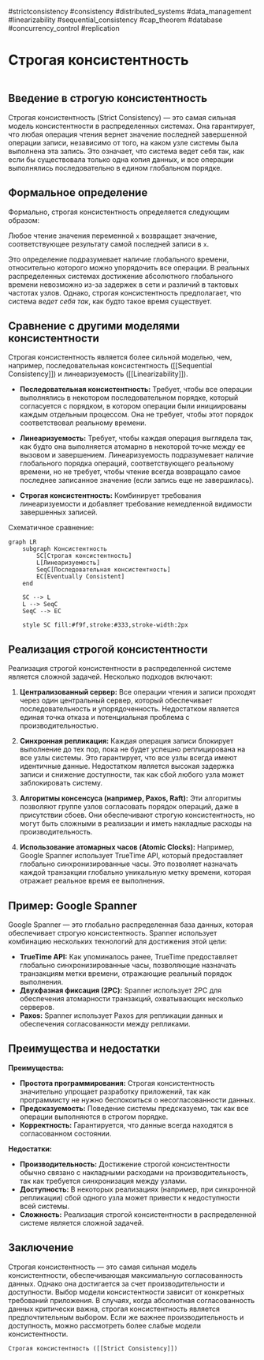 #strictconsistency #consistency #distributed_systems #data_management #linearizability #sequential_consistency #cap_theorem #database #concurrency_control #replication

# Строгая консистентность

```table-of-contents
```

## Введение в строгую консистентность

Строгая консистентность (Strict Consistency) — это самая сильная модель консистентности в распределенных системах. Она гарантирует, что любая операция чтения вернет значение последней завершенной операции записи, независимо от того, на каком узле системы была выполнена эта запись. Это означает, что система ведет себя так, как если бы существовала только одна копия данных, и все операции выполнялись последовательно в едином глобальном порядке.

## Формальное определение

Формально, строгая консистентность определяется следующим образом:

Любое чтение значения переменной  `x` возвращает значение, соответствующее результату самой последней записи в `x`.

Это определение подразумевает наличие глобального времени, относительно которого можно упорядочить все операции.  В реальных распределенных системах достижение абсолютного глобального времени невозможно из-за задержек в сети и различий в тактовых частотах узлов. Однако, строгая консистентность предполагает, что система *ведет себя так*, как будто такое время существует.

## Сравнение с другими моделями консистентности

Строгая консистентность является более сильной моделью, чем, например, последовательная консистентность ([[Sequential Consistency]]) и линеаризуемость ([[Linearizability]]).

*   **Последовательная консистентность:**  Требует, чтобы все операции выполнялись в некотором последовательном порядке, который согласуется с порядком, в котором операции были инициированы каждым отдельным процессом.  Она не требует, чтобы этот порядок соответствовал реальному времени.

*   **Линеаризуемость:**  Требует, чтобы каждая операция выглядела так, как будто она выполняется атомарно в некоторой точке между ее вызовом и завершением.  Линеаризуемость подразумевает наличие глобального порядка операций, соответствующего реальному времени, но не требует, чтобы чтение всегда возвращало самое последнее записанное значение (если запись еще не завершилась).

*   **Строгая консистентность:** Комбинирует требования линеаризуемости и добавляет требование немедленной видимости завершенных записей.

Схематичное сравнение:

```mermaid
graph LR
    subgraph Консистентность
        SC[Строгая консистентность]
        L[Линеаризуемость]
        SeqC[Последовательная консистентность]
        EC[Eventually Consistent]
    end

    SC --> L
    L --> SeqC
    SeqC --> EC

    style SC fill:#f9f,stroke:#333,stroke-width:2px
```

## Реализация строгой консистентности

Реализация строгой консистентности в распределенной системе является сложной задачей.  Несколько подходов включают:

1.  **Централизованный сервер:**  Все операции чтения и записи проходят через один центральный сервер, который обеспечивает последовательность и упорядоченность.  Недостатком является единая точка отказа и потенциальная проблема с производительностью.

2.  **Синхронная репликация:**  Каждая операция записи блокирует выполнение до тех пор, пока не будет успешно реплицирована на все узлы системы.  Это гарантирует, что все узлы всегда имеют идентичные данные.  Недостатком является высокая задержка записи и снижение доступности, так как сбой любого узла может заблокировать систему.

3.  **Алгоритмы консенсуса (например, Paxos, Raft):** Эти алгоритмы позволяют группе узлов согласовать порядок операций, даже в присутствии сбоев. Они обеспечивают строгую консистентность, но могут быть сложными в реализации и иметь накладные расходы на производительность.

4. **Использование атомарных часов (Atomic Clocks):** Например, Google Spanner использует TrueTime API, который предоставляет глобально синхронизированные часы. Это позволяет назначать каждой транзакции глобально уникальную метку времени, которая отражает реальное время ее выполнения.

## Пример: Google Spanner

Google Spanner — это глобально распределенная база данных, которая обеспечивает строгую консистентность. Spanner использует комбинацию нескольких технологий для достижения этой цели:

*   **TrueTime API:**  Как упоминалось ранее, TrueTime предоставляет глобально синхронизированные часы, позволяющие назначать транзакциям метки времени, отражающие реальный порядок выполнения.
*   **Двухфазная фиксация (2PC):**  Spanner использует 2PC для обеспечения атомарности транзакций, охватывающих несколько серверов.
*   **Paxos:**  Spanner использует Paxos для репликации данных и обеспечения согласованности между репликами.

## Преимущества и недостатки

**Преимущества:**

*   **Простота программирования:**  Строгая консистентность значительно упрощает разработку приложений, так как программисту не нужно беспокоиться о несогласованности данных.
*   **Предсказуемость:**  Поведение системы предсказуемо, так как все операции выполняются в строгом порядке.
*   **Корректность:** Гарантируется, что данные всегда находятся в согласованном состоянии.

**Недостатки:**

*   **Производительность:**  Достижение строгой консистентности обычно связано с накладными расходами на производительность, так как требуется синхронизация между узлами.
*   **Доступность:**  В некоторых реализациях (например, при синхронной репликации) сбой одного узла может привести к недоступности всей системы.
*   **Сложность:** Реализация строгой консистентности в распределенной системе является сложной задачей.

## Заключение

Строгая консистентность — это самая сильная модель консистентности, обеспечивающая максимальную согласованность данных. Однако она достигается за счет производительности и доступности. Выбор модели консистентности зависит от конкретных требований приложения. В случаях, когда абсолютная согласованность данных критически важна, строгая консистентность является предпочтительным выбором. Если же важнее производительность и доступность, можно рассмотреть более слабые модели консистентности.

```old
Строгая консистентность ([[Strict Consistency]])
```